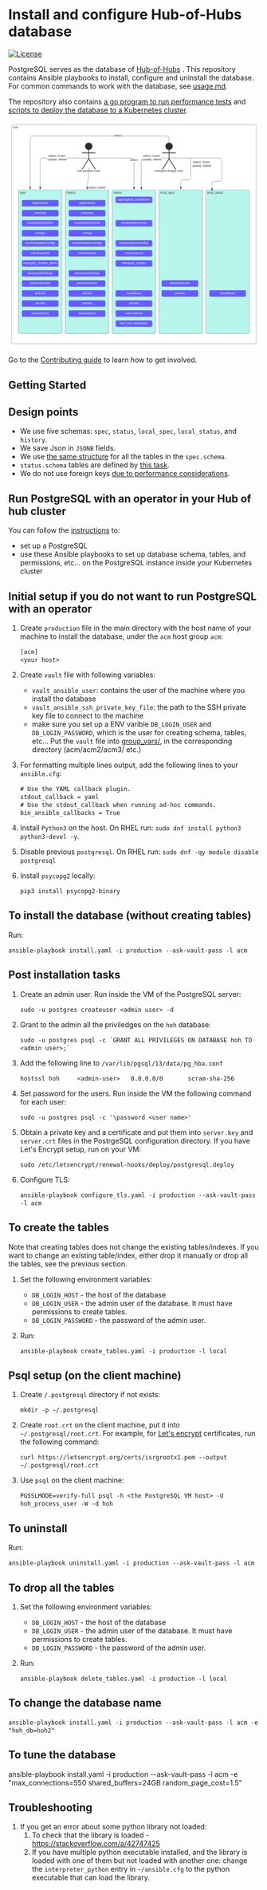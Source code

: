 # Install and configure Hub-of-Hubs database

[![License](https://img.shields.io/github/license/stolostron/hub-of-hubs-postgresql)](/LICENSE)

PostgreSQL serves as the database of [Hub-of-Hubs](https://github.com/stolostron/hub-of-hubs) . This repository contains Ansible playbooks to install, configure and uninstall the database. For common commands to work with the database, see [usage.md](usage.md).

The repository also contains [a go program to run performance tests](db-performance-tests) and [scripts to deploy the database to a Kubernetes cluster](pgo).

![DatabaseDiagram](diagrams/design.svg)

Go to the [Contributing guide](CONTRIBUTING.md) to learn how to get involved.

## Getting Started

## Design points

* We use five schemas: `spec`, `status`, `local_spec`, `local_status`, and `history`.
* We save Json in `JSONB` fields.
* We use [the same structure](roles/create_tables/tasks/create_spec_table.yaml) for all the tables in the `spec.schema`.
* `status.schema` tables are defined by [this task](https://github.com/stolostron/hub-of-hubs-postgresql/blob/main/roles/create_tables/tasks/create_status_tables.yaml).
* We do not use foreign keys [due to performance considerations](http://bonesmoses.org/2014/05/14/foreign-keys-are-not-free/).

## Run PostgreSQL with an operator in your Hub of hub cluster
You can follow the [instructions](./pgo/README.md) to:
- set up a PostgreSQL
- use these Ansible playbooks to set up database schema, tables, and permissions, etc... on the PostgreSQL instance inside your Kubernetes cluster

## Initial setup if you do not want to run PostgreSQL with an operator

1.  Create `production` file in the main directory with the host name of your machine to install the database, under the `acm` host group `acm`:

    ```
    [acm]
    <your host>
    ```

1.  Create `vault` file with following variables:
    - `vault_ansible_user`: contains the user of the machine where you install the database
    - `vault_ansible_ssh_private_key_file`: the path to the SSH private key file to connect to the machine
	- make sure you set up a ENV varible `DB_LOGIN_USER` and `DB_LOGIN_PASSWORD`, which is the user for creating schema, tables, etc...
    Put the `vault` file into [group_vars/](group_vars/), in the corresponding directory (acm/acm2/acm3/ etc.)

1.  For formatting multiple lines output, add the following lines to your `ansible.cfg`:

    ```
    # Use the YAML callback plugin.
    stdout_callback = yaml
    # Use the stdout_callback when running ad-hoc commands.
    bin_ansible_callbacks = True
    ```

1.  Install `Python3` on the host. On RHEL run: `sudo dnf install python3 python3-devel -y`.

1.  Disable previous `postgresql`. On RHEL run:  `sudo dnf -qy module disable postgresql`

1.  Install `psycopg2` locally:

    ```
    pip3 install psycopg2-binary
    ```

## To install the database (without creating tables)

Run:

```
ansible-playbook install.yaml -i production --ask-vault-pass -l acm
```

## Post installation tasks

1.  Create an admin user. Run inside the VM of the PostgreSQL server:

    ```
    sudo -u postgres createuser <admin user> -d
    ```

1.  Grant to the admin all the priviledges on the `hoh` database:

    ```
    sudo -u postgres psql -c `GRANT ALL PRIVILEGES ON DATABASE hoh TO <admin user>;`
    ```

1.  Add the following line to `/var/lib/pgsql/13/data/pg_hba.conf`

    ```
    hostssl hoh     <admin-user>   0.0.0.0/0       scram-sha-256
    ```

1.  Set password for the users. Run inside the VM the following command for each user:

    ```
    sudo -u postgres psql -c '\password <user name>'
    ```

1.  Obtain a private key and a certificate and put them into `server.key` and `server.crt` files in the PostrgeSQL configuration directory.
    If you have Let's Encrypt setup, run on your VM:

    ```
    sudo /etc/letsencrypt/renewal-hooks/deploy/postgresql.deploy
    ```

1.  Configure TLS:

    ```
    ansible-playbook configure_tls.yaml -i production --ask-vault-pass -l acm
    ```
## To create the tables

Note that creating tables does not change the existing tables/indexes. If you want to change an existing table/index, either drop it manually or drop all the tables, see the previous section.

1.  Set the following environment variables:

    *  `DB_LOGIN_HOST` - the host of the database
    *  `DB_LOGIN_USER` - the admin user of the database. It must have permissions to create tables.
    *  `DB_LOGIN_PASSWORD` - the password of the admin user.

1. Run:

   ```
   ansible-playbook create_tables.yaml -i production -l local
   ```

## Psql setup (on the client machine)

1.  Create `/.postgresql` directory if not exists:

    ```
    mkdir -p ~/.postgresql
    ```

1.  Create `root.crt` on the client machine, put it into `~/.postgresql/root.crt`. For example, for
[Let's encrypt](https://letsencrypt.org/) certificates, run the following command:

    ```
    curl https://letsencrypt.org/certs/isrgrootx1.pem --output ~/.postgresql/root.crt
    ```


1.  Use `psql` on the client machine:

    ```
    PGSSLMODE=verify-full psql -h <the PostgreSQL VM host> -U hoh_process_user -W -d hoh
    ```

## To uninstall

Run:

```
ansible-playbook uninstall.yaml -i production --ask-vault-pass -l acm
```

## To drop all the tables

1.  Set the following environment variables:

    *  `DB_LOGIN_HOST` - the host of the database
    *  `DB_LOGIN_USER` - the admin user of the database. It must have permissions to create tables.
    *  `DB_LOGIN_PASSWORD` - the password of the admin user.

1.  Run:

    ```
    ansible-playbook delete_tables.yaml -i production -l local
    ```

## To change the database name

```
ansible-playbook install.yaml -i production --ask-vault-pass -l acm -e "hoh_db=hoh2"
```

## To tune the database

ansible-playbook install.yaml -i production --ask-vault-pass -l acm -e "max_connections=550 shared_buffers=24GB random_page_cost=1.5"

## Troubleshooting

1.  If you get an error about some python library not loaded:
    1. To check that the library is loaded - https://stackoverflow.com/a/42747425
    1. If you have multiple python executable installed, and the library is loaded with one of them but not loaded with another one:
 change the `interpreter_python` entry in `~/ansible.cfg` to the python executable that can load the library.
